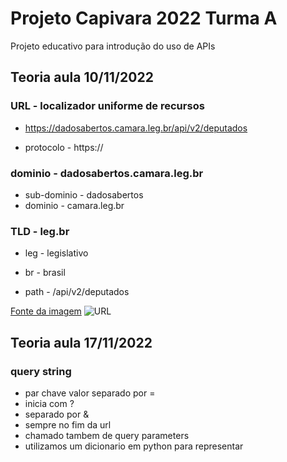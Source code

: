 # Projeto Capivara 2022 Turma A

Projeto educativo para introdução do uso de APIs

## Teoria aula 10/11/2022

### URL - localizador uniforme de recursos
- https://dadosabertos.camara.leg.br/api/v2/deputados

- protocolo - https://

### dominio - dadosabertos.camara.leg.br

- sub-dominio - dadosabertos
- dominio - camara.leg.br

### TLD - leg.br
- leg - legislativo
- br - brasil

- path - /api/v2/deputados


[Fonte da imagem](https://raventools.com/marketing-glossary/top-level-domain/)
![URL](https://raventools.com/marketing-glossary/wp-content/uploads/2016/02/URL_Parts.png)

## Teoria aula 17/11/2022

### query string
- par chave valor separado por =
- inicia com ?
- separado por &
- sempre no fim da url
- chamado tambem de query parameters
- utilizamos um dicionario em python para representar